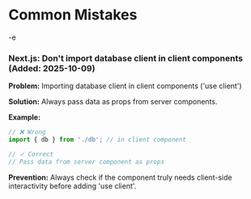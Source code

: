 # Common Mistakes
-e 
### Next.js: Don't import database client in client components (Added: 2025-10-09)

**Problem:** Importing database client in client components ('use client')

**Solution:** Always pass data as props from server components.

**Example:**
```javascript
// ❌ Wrong
import { db } from './db'; // in client component

// ✓ Correct
// Pass data from server component as props
```

**Prevention:** Always check if the component truly needs client-side interactivity before adding 'use client'.

